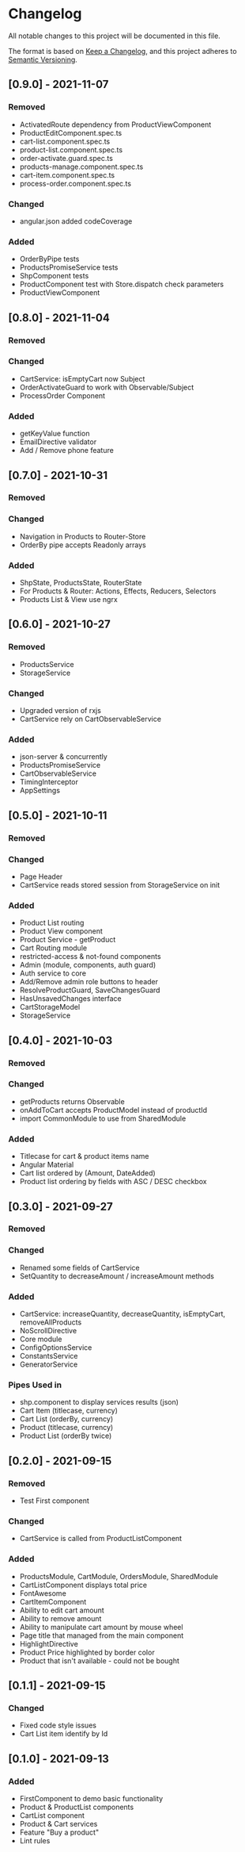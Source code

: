 # Changelog
All notable changes to this project will be documented in this file.

The format is based on [Keep a Changelog](https://keepachangelog.com/en/1.0.0/),
and this project adheres to [Semantic Versioning](https://semver.org/spec/v2.0.0.html).


## [0.9.0] - 2021-11-07
### Removed
- ActivatedRoute dependency from ProductViewComponent
- ProductEditComponent.spec.ts
- cart-list.component.spec.ts
- product-list.component.spec.ts
- order-activate.guard.spec.ts
- products-manage.component.spec.ts
- cart-item.component.spec.ts
- process-order.component.spec.ts
### Changed
- angular.json added codeCoverage
### Added
- OrderByPipe tests
- ProductsPromiseService tests
- ShpComponent tests
- ProductComponent test with Store.dispatch check parameters
- ProductViewComponent

## [0.8.0] - 2021-11-04
### Removed
### Changed
- CartService: isEmptyCart now Subject
- OrderActivateGuard to work with Observable/Subject
- ProcessOrder Component
### Added
- getKeyValue function
- EmailDirective validator
- Add / Remove phone feature

## [0.7.0] - 2021-10-31
### Removed
### Changed
- Navigation in Products to Router-Store
- OrderBy pipe accepts Readonly arrays
### Added
- ShpState, ProductsState, RouterState
- For Products & Router: Actions, Effects, Reducers, Selectors
- Products List & View use ngrx

## [0.6.0] - 2021-10-27
### Removed
- ProductsService
- StorageService
### Changed
- Upgraded version of rxjs
- CartService rely on CartObservableService 
### Added
- json-server & concurrently
- ProductsPromiseService
- CartObservableService
- TimingInterceptor
- AppSettings

## [0.5.0] - 2021-10-11
### Removed
### Changed
- Page Header
- CartService reads stored session from StorageService on init
### Added
- Product List routing
- Product View component
- Product Service - getProduct
- Cart Routing module
- restricted-access & not-found components
- Admin (module, components, auth guard)
- Auth service to core
- Add/Remove admin role buttons to header
- ResolveProductGuard, SaveChangesGuard
- HasUnsavedChanges interface
- CartStorageModel
- StorageService


## [0.4.0] - 2021-10-03
### Removed
### Changed
- getProducts returns Observable
- onAddToCart accepts ProductModel instead of productId
- import CommonModule to use from SharedModule 
### Added
- Titlecase for cart & product items name
- Angular Material
- Cart list ordered by (Amount, DateAdded)
- Product list ordering by fields with ASC / DESC checkbox

## [0.3.0] - 2021-09-27
### Removed
### Changed
- Renamed some fields of CartService
- SetQuantity to decreaseAmount / increaseAmount methods
### Added
- CartService: increaseQuantity, decreaseQuantity, isEmptyCart, removeAllProducts
- NoScrollDirective
- Core module
- ConfigOptionsService
- ConstantsService
- GeneratorService
### Pipes Used in
- shp.component to display services results (json)
- Cart Item (titlecase, currency)
- Cart List (orderBy, currency)
- Product (titlecase, currency)
- Product List (orderBy twice)


## [0.2.0] - 2021-09-15
### Removed
- Test First component
### Changed
- CartService is called from ProductListComponent 
### Added
- ProductsModule, CartModule, OrdersModule, SharedModule
- CartListComponent displays total price
- FontAwesome
- CartItemComponent
- Ability to edit cart amount
- Ability to remove amount
- Ability to manipulate cart amount by mouse wheel
- Page title that managed from the main component
- HighlightDirective
- Product Price highlighted by border color
- Product that isn't available - could not be bought

## [0.1.1] - 2021-09-15
### Changed
- Fixed code style issues
- Cart List item identify by Id

## [0.1.0] - 2021-09-13
### Added
- FirstComponent to demo basic functionality
- Product & ProductList components
 - CartList component
- Product & Cart services
- Feature "Buy a product"
- Lint rules